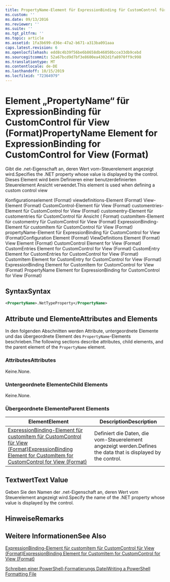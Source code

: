 ```yaml
---
title: PropertyName-Element für ExpressionBinding für CustomControl für View (Format) | Microsoft-Dokumentation
ms.custom: ''
ms.date: 09/13/2016
ms.reviewer: ''
ms.suite: ''
ms.tgt_pltfrm: ''
ms.topic: article
ms.assetid: 1fa3b699-d36e-47a2-b671-a313ba091aaa
caps.latest.revision: 6
ms.openlocfilehash: edd8c4b39f56be6b8658db46050bcce33db9cebd
ms.sourcegitcommit: 52a67bcd9d7bf3e8600ea4302d1fa8970ff9c998
ms.translationtype: MT
ms.contentlocale: de-DE
ms.lasthandoff: 10/15/2019
ms.locfileid: "72364979"
---
```

# <a name="propertyname-element-for-expressionbinding-for-customcontrol-for-view-format"></a><span data-ttu-id="e72f4-102">Element „PropertyName“ für ExpressionBinding für CustomControl für View (Format)</span><span class="sxs-lookup"><span data-stu-id="e72f4-102">PropertyName Element for ExpressionBinding for CustomControl for View (Format)</span></span>

<span data-ttu-id="e72f4-103">Gibt die .net-Eigenschaft an, deren Wert vom-Steuerelement angezeigt wird.</span><span class="sxs-lookup"><span data-stu-id="e72f4-103">Specifies the .NET property whose value is displayed by the control.</span></span> <span data-ttu-id="e72f4-104">Dieses Element wird beim Definieren einer benutzerdefinierten Steuerelement Ansicht verwendet.</span><span class="sxs-lookup"><span data-stu-id="e72f4-104">This element is used when defining a custom control view</span></span>

<span data-ttu-id="e72f4-105">Konfigurationselement (Format) viewdefinitions-Element (Format) View-Element (Format) CustomControl-Element für View (Format) customentries-Element für CustomControl for View (Format) customentry-Element für customentries für CustomControl für Ansicht ( Format) customItem-Element für customentry für CustomControl für View (Format) ExpressionBinding-Element für customItem für CustomControl für View (Format) propertyName-Element für ExpressionBinding für CustomControl for View (Format)</span><span class="sxs-lookup"><span data-stu-id="e72f4-105">Configuration Element (Format) ViewDefinitions Element (Format) View Element (Format) CustomControl Element for View (Format) CustomEntries Element for CustomControl for View (Format) CustomEntry Element for CustomEntries for CustomControl for View (Format) CustomItem Element for CustomEntry for CustomControl for View (Format) ExpressionBinding Element for CustomItem for CustomControl for View (Format) PropertyName Element for ExpressionBinding for CustomControl for View (Format)</span></span>

## <a name="syntax"></a><span data-ttu-id="e72f4-106">Syntax</span><span class="sxs-lookup"><span data-stu-id="e72f4-106">Syntax</span></span>

```xml
<PropertyName>.NetTypeProperty</PropertyName>
```

## <a name="attributes-and-elements"></a><span data-ttu-id="e72f4-107">Attribute und Elemente</span><span class="sxs-lookup"><span data-stu-id="e72f4-107">Attributes and Elements</span></span>

<span data-ttu-id="e72f4-108">In den folgenden Abschnitten werden Attribute, untergeordnete Elemente und das übergeordnete Element des `PropertyName`-Elements beschrieben.</span><span class="sxs-lookup"><span data-stu-id="e72f4-108">The following sections describe attributes, child elements, and the parent element of the `PropertyName` element.</span></span>

### <a name="attributes"></a><span data-ttu-id="e72f4-109">Attributes</span><span class="sxs-lookup"><span data-stu-id="e72f4-109">Attributes</span></span>

<span data-ttu-id="e72f4-110">Keine.</span><span class="sxs-lookup"><span data-stu-id="e72f4-110">None.</span></span>

### <a name="child-elements"></a><span data-ttu-id="e72f4-111">Untergeordnete Elemente</span><span class="sxs-lookup"><span data-stu-id="e72f4-111">Child Elements</span></span>

<span data-ttu-id="e72f4-112">Keine.</span><span class="sxs-lookup"><span data-stu-id="e72f4-112">None.</span></span>

### <a name="parent-elements"></a><span data-ttu-id="e72f4-113">Übergeordnete Elemente</span><span class="sxs-lookup"><span data-stu-id="e72f4-113">Parent Elements</span></span>

|<span data-ttu-id="e72f4-114">Element</span><span class="sxs-lookup"><span data-stu-id="e72f4-114">Element</span></span>|<span data-ttu-id="e72f4-115">Description</span><span class="sxs-lookup"><span data-stu-id="e72f4-115">Description</span></span>|
|-------------|-----------------|
|[<span data-ttu-id="e72f4-116">ExpressionBinding-Element für customItem für CustomControl für View (Format)</span><span class="sxs-lookup"><span data-stu-id="e72f4-116">ExpressionBinding Element for CustomItem for CustomControl for View (Format)</span></span>](./expressionbinding-element-for-customitem-for-customcontrol-for-view-format.md)|<span data-ttu-id="e72f4-117">Definiert die Daten, die vom-Steuerelement angezeigt werden.</span><span class="sxs-lookup"><span data-stu-id="e72f4-117">Defines the data that is displayed by the control.</span></span>|

## <a name="text-value"></a><span data-ttu-id="e72f4-118">Textwert</span><span class="sxs-lookup"><span data-stu-id="e72f4-118">Text Value</span></span>

<span data-ttu-id="e72f4-119">Geben Sie den Namen der .net-Eigenschaft an, deren Wert vom Steuerelement angezeigt wird.</span><span class="sxs-lookup"><span data-stu-id="e72f4-119">Specify the name of the .NET property whose value is displayed by the control.</span></span>

## <a name="remarks"></a><span data-ttu-id="e72f4-120">Hinweise</span><span class="sxs-lookup"><span data-stu-id="e72f4-120">Remarks</span></span>

## <a name="see-also"></a><span data-ttu-id="e72f4-121">Weitere Informationen</span><span class="sxs-lookup"><span data-stu-id="e72f4-121">See Also</span></span>

[<span data-ttu-id="e72f4-122">ExpressionBinding-Element für customItem für CustomControl für View (Format)</span><span class="sxs-lookup"><span data-stu-id="e72f4-122">ExpressionBinding Element for CustomItem for CustomControl for View (Format)</span></span>](./expressionbinding-element-for-customitem-for-customcontrol-for-view-format.md)

[<span data-ttu-id="e72f4-123">Schreiben einer PowerShell-Formatierungs Datei</span><span class="sxs-lookup"><span data-stu-id="e72f4-123">Writing a PowerShell Formatting File</span></span>](./writing-a-powershell-formatting-file.md)
